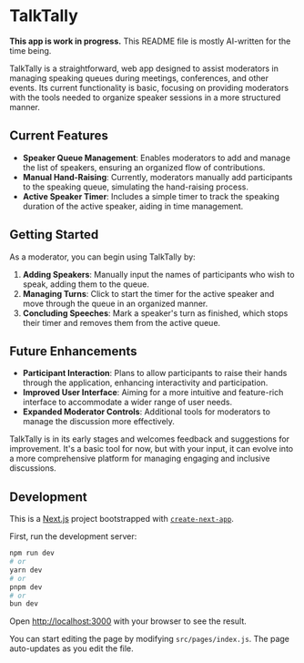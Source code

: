 # TalkTally

**This app is work in progress.** This README file is mostly AI-written for the time being.

TalkTally is a straightforward, web app designed to assist moderators in managing speaking queues during meetings, conferences, and other events. Its current functionality is basic, focusing on providing moderators with the tools needed to organize speaker sessions in a more structured manner.

## Current Features

- **Speaker Queue Management**: Enables moderators to add and manage the list of speakers, ensuring an organized flow of contributions.
- **Manual Hand-Raising**: Currently, moderators manually add participants to the speaking queue, simulating the hand-raising process.
- **Active Speaker Timer**: Includes a simple timer to track the speaking duration of the active speaker, aiding in time management.

## Getting Started

As a moderator, you can begin using TalkTally by:

1. **Adding Speakers**: Manually input the names of participants who wish to speak, adding them to the queue.
2. **Managing Turns**: Click to start the timer for the active speaker and move through the queue in an organized manner.
3. **Concluding Speeches**: Mark a speaker's turn as finished, which stops their timer and removes them from the active queue.

## Future Enhancements

- **Participant Interaction**: Plans to allow participants to raise their hands through the application, enhancing interactivity and participation.
- **Improved User Interface**: Aiming for a more intuitive and feature-rich interface to accommodate a wider range of user needs.
- **Expanded Moderator Controls**: Additional tools for moderators to manage the discussion more effectively.

TalkTally is in its early stages and welcomes feedback and suggestions for improvement. It's a basic tool for now, but with your input, it can evolve into a more comprehensive platform for managing engaging and inclusive discussions.

## Development

This is a [Next.js](https://nextjs.org/) project bootstrapped with [`create-next-app`](https://github.com/vercel/next.js/tree/canary/packages/create-next-app).

First, run the development server:

```bash
npm run dev
# or
yarn dev
# or
pnpm dev
# or
bun dev
```

Open [http://localhost:3000](http://localhost:3000) with your browser to see the result.

You can start editing the page by modifying `src/pages/index.js`. The page auto-updates as you edit the file.
